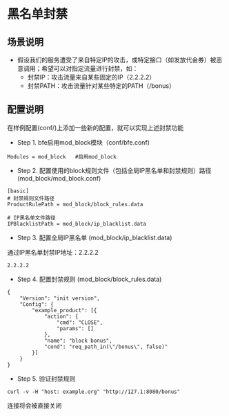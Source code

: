 # 黑名单封禁

## 场景说明

* 假设我们的服务遭受了来自特定IP的攻击，或特定接口（如发放代金券）被恶意调用；希望可以对指定流量进行封禁，如：
  * 封禁IP：攻击流量来自某些固定的IP（2.2.2.2）
  * 封禁PATH：攻击流量针对某些特定的PATH（/bonus）

## 配置说明

在样例配置(conf/)上添加一些新的配置，就可以实现上述封禁功能

* Step 1. bfe启用mod_block模块（conf/bfe.conf)

```
Modules = mod_block   #启用mod_block
```

* Step 2. 配置使用的block规则文件（包括全局IP黑名单和封禁规则）路径(mod_block/mod_block.conf)
  
```
[basic]
# 封禁规则文件路径
ProductRulePath = mod_block/block_rules.data

# IP黑名单文件路径
IPBlacklistPath = mod_block/ip_blacklist.data
```
  
* Step 3. 配置全局IP黑名单 (mod_block/ip_blacklist.data)
  
 通过IP黑名单封禁IP地址：2.2.2.2
  
```
2.2.2.2
```
  
* Step 4. 配置封禁规则 (mod_block/block_rules.data)
  
```
{
    "Version": "init version",
    "Config": {
        "example_product": [{
            "action": {
                "cmd": "CLOSE",
                "params": []
            },
            "name": "block bonus",
            "cond": "req_path_in(\"/bonus\", false)"
        }]
    }
}
```

* Step 5. 验证封禁规则

```
curl -v -H "host: example.org" "http://127.1:8080/bonus"
```
连接将会被直接关闭
